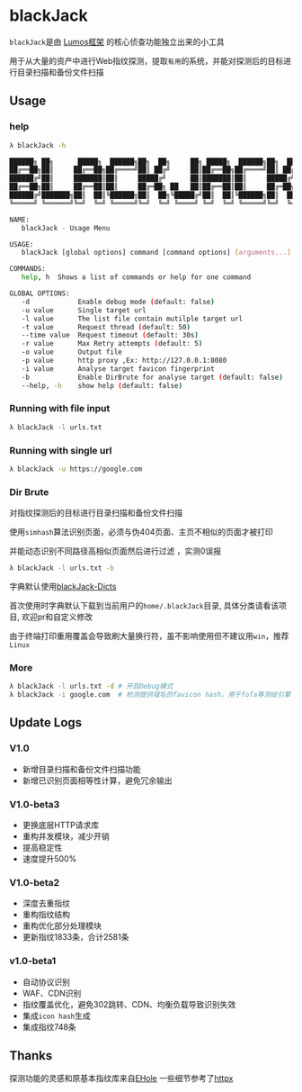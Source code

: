 # blackJack

`blackJack`是由 [Lumos框架](https://github.com/Athena1337/Lumos) 的核心侦查功能独立出来的小工具

用于从大量的资产中进行Web指纹探测，提取`有用`的系统，并能对探测后的目标进行目录扫描和备份文件扫描

## Usage

### help

```bash
λ blackJack -h

██████╗ ██╗      █████╗  ██████╗██╗  ██╗     ██╗ █████╗  ██████╗██╗  ██╗
██╔══██╗██║     ██╔══██╗██╔════╝██║ ██╔╝     ██║██╔══██╗██╔════╝██║ ██╔╝
██████╔╝██║     ███████║██║     █████╔╝      ██║███████║██║     █████╔╝
██╔══██╗██║     ██╔══██║██║     ██╔═██╗ ██   ██║██╔══██║██║     ██╔═██╗
██████╔╝███████╗██║  ██║╚██████╗██║  ██╗╚█████╔╝██║  ██║╚██████╗██║  ██╗
╚═════╝ ╚══════╝╚═╝  ╚═╝ ╚═════╝╚═╝  ╚═╝ ╚════╝ ╚═╝  ╚═╝ ╚═════╝╚═╝  ╚═╝ v1.0.0

NAME:
   blackJack - Usage Menu

USAGE:
   blackJack [global options] command [command options] [arguments...]

COMMANDS:
   help, h  Shows a list of commands or help for one command

GLOBAL OPTIONS:
   -d            Enable debug mode (default: false)
   -u value      Single target url
   -l value      The list file contain mutilple target url
   -t value      Request thread (default: 50)
   --time value  Request timeout (default: 30s)
   -r value      Max Retry attempts (default: 5)
   -o value      Output file
   -p value      http proxy ,Ex: http://127.0.0.1:8080
   -i value      Analyse target favicon fingerprint
   -b            Enable DirBrute for analyse target (default: false)
   --help, -h    show help (default: false)
```

### Running with file input

```bash
λ blackJack -l urls.txt
```

### Running with single url

```bash
λ blackJack -u https://google.com
```

### Dir Brute

对指纹探测后的目标进行目录扫描和备份文件扫描

使用`simhash`算法识别页面，必须与伪404页面、主页不相似的页面才被打印

并能动态识别不同路径高相似页面然后进行过滤 ，实测0误报
```bash
λ blackJack -l urls.txt -b
```
字典默认使用[blackJack-Dicts](https://github.com/t43Wiu6/blackJack-Dicts)

首次使用时字典默认下载到当前用户的`home/.blackJack`目录, 具体分类请看该项目, 欢迎pr和自定义修改

由于终端打印重用覆盖会导致刷大量换行符，虽不影响使用但不建议用`win`，推荐`Linux`

### More
```bash
λ blackJack -l urls.txt -d # 开启Debug模式
λ blackJack -i google.com  # 检测提供域名的favicon hash，用于fofa等测绘引擎
```

## Update Logs

### V1.0
+ 新增目录扫描和备份文件扫描功能
+ 新增已识别页面相等性计算，避免冗余输出

### V1.0-beta3
+ 更换底层HTTP请求库
+ 重构并发模块，减少开销
+ 提高稳定性
+ 速度提升500%

### V1.0-beta2
+ 深度去重指纹
+ 重构指纹结构
+ 重构优化部分处理模块
+ 更新指纹1833条，合计2581条

### v1.0-beta1 
+ 自动协议识别
+ WAF、CDN识别
+ 指纹覆盖优化，避免302跳转、CDN、均衡负载导致识别失效
+ 集成`icon hash`生成
+ 集成指纹748条

## Thanks

探测功能的灵感和原基本指纹库来自[EHole](https://github.com/EdgeSecurityTeam/EHole)
一些细节参考了[httpx](https://github.com/projectdiscovery/httpx)